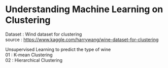 # Understanding Machine Learning on Clustering

Dataset : Wind dataset for clustering  
source : https://www.kaggle.com/harrywang/wine-dataset-for-clustering

Unsupervised Learning to predict the type of wine  
01 : K-mean Clustering  
02 : Hierarchical Clustering
